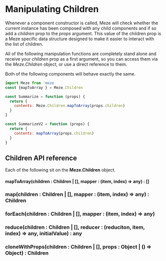 # Manipulating Children

Whenever a component constructor is called, Meze will check whether the current instance has been composed with any child components and if so add a *children* prop to the *props* argument.
This value of the children prop is a Meze specific data structure designed to make it easier to interact with the list of children.

All of the following manipulation functions are completely stand alone and receive your *children* prop as a first argument, so you can access them via the *Meze.Children* object, or use a direct reference to them.

Both of the following components will behave exactly the same.
```js
import Meze from 'meze
const {mapToArray } = Meze.Children

const Summarize = function (props) {
  return {
    contents: Meze.Children.mapToArray(props.children)
  }
}

const SummarizeV2 = function (props) {
  return {
    contents: mapToArray(props.children)
  }
}
```

## Children API reference

Each of the following sit on the **Meze.Children** object.
#### mapToArray(children : Children | [], mapper : (item, index) => any) : []

### map(children : Children | [], mapper : (item, index) => any) : Children

### forEach(children : Children | [], mapper : (item, index) => any)

### reduce(children : Children | [], reducer : (reduciton, item, index) => any, initialValue) : any

### cloneWithProps(children : Children | [], props : Object | () => Object) : Children

###
###